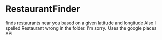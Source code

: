 # RestaurantFinder
finds restaurants near you based on a given latitude and longitude
Also I spelled Restaurant wrong in the folder. I'm sorry.
Uses the google places API
